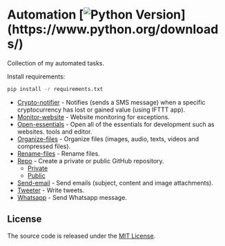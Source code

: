 # Automation [![Python Version](https://img.shields.io/badge/python-3.6.1-brightgreen.svg?)](https://www.python.org/downloads/)

Collection of my automated tasks.

Install requirements:

```sh
pip install -r requirements.txt
```

- [Crypto-notifier](https://github.com/endormi/automation/blob/master/crypto-notifier/lc.py) - Notifies (sends a SMS message) when a specific cryptocurrency has lost or gained value (using IFTTT app).
- [Monitor-website](https://github.com/endormi/automation/blob/master/monitor-website/web.py) - Website monitoring for exceptions.
- [Open-essentials](https://github.com/endormi/automation/blob/master/open-essentials/essentials.py) - Open all of the essentials for development such as websites. tools and editor.
- [Organize-files](https://github.com/endormi/automation/blob/master/organize-files/organizer.py) - Organize files (images, audio, texts, videos and compressed files).
- [Rename-files](https://github.com/endormi/automation/blob/master/rename-files/rename-files.py) - Rename files.
- [Repo](https://github.com/endormi/automation/blob/master/repo) - Create a private or public GitHub repository.
  - [Private](https://github.com/endormi/automation/blob/master/repo/priv.py)
  - [Public](https://github.com/endormi/automation/blob/master/repo/publ.py)
- [Send-email](https://github.com/endormi/automation/blob/master/send-email/email.py) - Send emails (subject, content and image attachments).
- [Tweeter](https://github.com/endormi/automation/blob/master/tweeter/tweet.py) - Write tweets.
- [Whatsapp](https://github.com/endormi/automation/blob/master/whatsapp/send-msg.py) - Send Whatsapp message.

## License

The source code is released under the [MIT License](https://github.com/endormi/automation/blob/master/LICENSE).
